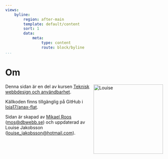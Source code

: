 ```yaml
---
views:
    byline:
        region: after-main
        template: default/content
        sort: 1
        data:
            meta:
                type: content
                route: block/byline
...
```


Om
==============================================

<img src="img/IMG_7583.JPG" alt="Louise" style="padding: 2px;margin: 2px;bottom: 2px;height: 220px;width: 220px;position: relative;float: right;">

Denna sidan är en del av kursen [Teknisk webbdesign och användbarhet](http://dbwebb.se/design).

Källkoden finns tillgänglig på GitHub i [loja17/anax-flat](https://github.com/loja17/Anax-flat).

Sidan är skapad av [Mikael Roos](https://mikaelroos.se) (mos@dbwebb.se) och uppdaterad av Louise Jakobsson (louise_jakobsson@hotmail.com).
